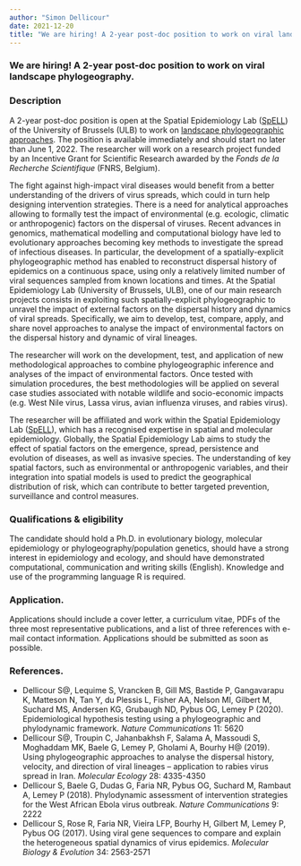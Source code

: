 ```yaml
---
author: "Simon Dellicour"
date: 2021-12-20
title: "We are hiring! A 2-year post-doc position to work on viral landscape phylogeography"
---
```


### We are hiring! A 2-year post-doc position to work on viral landscape phylogeography.

### Description
A 2-year post-doc position is open at the Spatial Epidemiology Lab ([SpELL](https://spell.ulb.be/)) of the University of Brussels (ULB) to work on [landscape phylogeographic approaches](https://spell.ulb.be/subject/landscape-phylogeography). The position is available immediately and should start no later than June 1, 2022. The researcher will work on a research project funded by an Incentive Grant for Scientific Research awarded by the *Fonds de la Recherche Scientifique* (FNRS, Belgium).

The fight against high-impact viral diseases would benefit from a better understanding of the drivers of virus spreads, which could in turn help designing intervention strategies. There is a need for analytical approaches allowing to formally test the impact of environmental (e.g. ecologic, climatic or anthropogenic) factors on the dispersal of viruses. Recent advances in genomics, mathematical modelling and computational biology have led to evolutionary approaches becoming key methods to investigate the spread of infectious diseases. In particular, the development of a spatially-explicit phylogeographic method has enabled to reconstruct dispersal history of epidemics on a continuous space, using only a relatively limited number of viral sequences sampled from known locations and times. At the Spatial Epidemiology Lab (University of Brussels, ULB), one of our main research projects consists in exploiting such spatially-explicit phylogeographic to unravel the impact of external factors on the dispersal history and dynamics of viral spreads. Specifically, we aim to develop, test, compare, apply, and share novel approaches to analyse the impact of environmental factors on the dispersal history and dynamic of viral lineages.

The researcher will work on the development, test, and application of new methodological approaches to combine phylogeographic inference and analyses of the impact of environmental factors. Once tested with simulation procedures, the best methodologies will be applied on several case studies associated with notable wildlife and socio-economic impacts (e.g. West Nile virus, Lassa virus, avian influenza viruses, and rabies virus). 

The researcher will be affiliated and work within the Spatial Epidemiology Lab ([SpELL](http://spell.ulb.be)), which has a recognised expertise in spatial and molecular epidemiology. Globally, the Spatial Epidemiology Lab aims to study the effect of spatial factors on the emergence, spread, persistence and evolution of diseases, as well as invasive species. The understanding of key spatial factors, such as environmental or anthropogenic variables, and their integration into spatial models is used to predict the geographical distribution of risk, which can contribute to better targeted prevention, surveillance and control measures. 

### Qualifications & eligibility
The candidate should hold a Ph.D. in evolutionary biology, molecular epidemiology or phylogeography/population genetics, should have a strong interest in epidemiology and ecology, and should have demonstrated computational, communication and writing skills (English). Knowledge and use of the programming language R is required.

### Application. 
Applications should include a cover letter, a curriculum vitae, PDFs of the three most representative publications, and a list of three references with e-mail contact information. Applications should be submitted as soon as possible.

### References. 
* Dellicour S@, Lequime S, Vrancken B, Gill MS, Bastide P, Gangavarapu K, Matteson N, Tan Y, du Plessis L, Fisher AA, Nelson MI, Gilbert M, Suchard MS, Andersen KG, Grubaugh ND, Pybus OG, Lemey P (2020). Epidemiological hypothesis testing using a phylogeographic and phylodynamic framework. *Nature Communications* 11: 5620
* Dellicour S@, Troupin C, Jahanbakhsh F, Salama A, Massoudi S, Moghaddam MK, Baele G, Lemey P, Gholami A, Bourhy H@ (2019). Using phylogeographic approaches to analyse the dispersal history, velocity, and direction of viral lineages – application to rabies virus spread in Iran. *Molecular Ecology* 28: 4335-4350
* Dellicour S, Baele G, Dudas G, Faria NR, Pybus OG, Suchard M, Rambaut A, Lemey P (2018). Phylodynamic assessment of intervention strategies for the West African Ebola virus outbreak. *Nature Communications* 9: 2222
* Dellicour S, Rose R, Faria NR, Vieira LFP, Bourhy H, Gilbert M, Lemey P, Pybus OG (2017). Using viral gene sequences to compare and explain the heterogeneous spatial dynamics of virus epidemics. *Molecular Biology & Evolution* 34: 2563-2571

